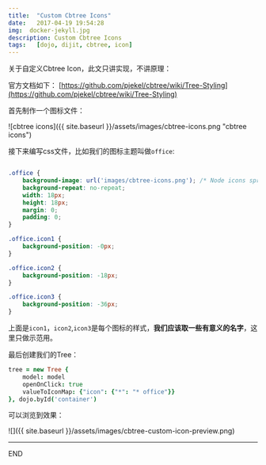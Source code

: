 ```yaml
---
title:  "Custom Cbtree Icons"
date:   2017-04-19 19:54:28
img:  docker-jekyll.jpg
description: Custom Cbtree Icons
tags:   [dojo, dijit, cbtree, icon]
---
```

关于自定义Cbtree Icon，此文只讲实现，不讲原理：

官方文档如下： [https://github.com/pjekel/cbtree/wiki/Tree-Styling](https://github.com/pjekel/cbtree/wiki/Tree-Styling)

首先制作一个图标文件：

![cbtree icons]({{ site.baseurl }}/assets/images/cbtree-icons.png "cbtree icons")

接下来编写css文件，比如我们的图标主题叫做`office`:

```css

.office {
    background-image: url('images/cbtree-icons.png'); /* Node icons sprite image */
    background-repeat: no-repeat;
    width: 18px;
    height: 18px;
    margin: 0;
    padding: 0;
}

.office.icon1 {
    background-position: -0px;
}

.office.icon2 {
    background-position: -18px;
}

.office.icon3 {
    background-position: -36px;
}
```

上面是`icon1`，`icon2`,`icon3`是每个图标的样式，**我们应该取一些有意义的名字**，这里只做示范用。

最后创建我们的Tree：

```coffee
tree = new Tree {
    model: model
    openOnClick: true
    valueToIconMap: {"icon": {"*": "* office"}}
}, dojo.byId('container')
```

可以浏览到效果：

![]({{ site.baseurl }}/assets/images/cbtree-custom-icon-preview.png)


---
END